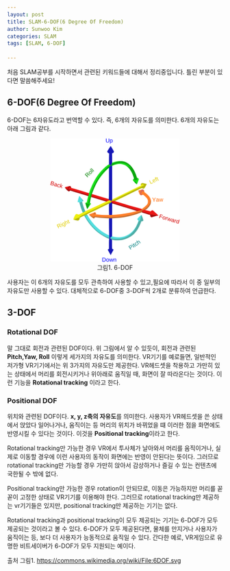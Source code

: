 ```yaml
---
layout: post
title: SLAM-6-DOF(6 Degree Of Freedom)
author: Sunwoo Kim
categories: SLAM
tags: [SLAM, 6-DOF]

---
```


처음 SLAM공부를 시작하면서 관련된 키워드들에 대해서 정리중입니다. 틀린 부분이 있다면 말씀해주세요! 

## 6-DOF(6 Degree Of  Freedom)

6-DOF는 6자유도라고 번역할 수 있다. 즉, 6개의 자유도를 의미한다. 6개의 자유도는 아래 그림과 같다.

<center><img src="/public/img/SLAM-6-DOF(6 Degree Of Freedom)/img_1.png" width="60%"></center>

<center>그림1. 6-DOF</center>

사용자는 이 6개의 자유도를 모두 관측하여 사용할 수 있고,필요에 따라서 이 중 일부의 자유도만 사용할 수 있다. 대체적으로 6-DOF중 3-DOF씩 2개로 분류하여 언급한다.

## 3-DOF

### Rotational DOF

말 그대로 회전과 관련된 DOF이다. 위 그림에서 알 수 있듯이, 회전과 관련된 **Pitch,Yaw, Roll** 이렇게 세가지의 자유도를 의미한다. VR기기를 예로들면, 일반적인 저가형 VR기기에서는 위 3가지의 자유도만 제공한다. VR헤드셋을 착용하고 가만히 있는 상태에서 머리를 회전시키거나 위아래로 움직일 때, 화면이 잘 따라온다는 것이다. 이런 기능을 **Rotational tracking** 이라고 한다.

### Positional DOF

위치와 관련된 DOF이다. **x, y, z축의 자유도**를 의미한다. 사용자가 VR헤드셋을 쓴 상태에서 앉았다 일어나거나, 움직이는 등 머리의 위치가 바뀌었을 떄 이러한 점을 화면에도 반영시킬 수 있다는 것이다. 이것을 **Positional tracking**이라고 한다.

Rotational tracking만 가능한 경우 VR에서 투사체가 날아와서 머리를 움직이거나, 실제로 이동할 경우에 이런 사용자의 동작이 화면에는 반영이 안된다는 뜻이다. 그러므로 rotational tracking만 가능할 경우 가만히 앉아서 감상하거나 즐길 수 있는 컨텐츠에 국한될 수 밖에 없다. 

Positional tracking만 가능한 경우 rotation이 안되므로, 이동은 가능하지만 머리를 꼳꼳이 고정한 상태로 VR기기를 이용해야 한다. 그러므로 rotational tracking만 제공하는 vr기기들은 있지만, positional tracking만 제공하는 기기는 없다.

Rotational tracking과 positional tracking이 모두 제공되는 기기는 6-DOF가 모두 제공되는 것이라고 볼 수 있다. 6-DOF가 모두 제공된다면, 물체를 만지거나 사용자가 움직이는 등, 보다 더 사용자가 능동적으로 움직일 수 있다. 간다한 예로, VR게임으로 유명한 비트세이버가 6-DOF가 모두 지원되는 예이다.

출처
그림1. https://commons.wikimedia.org/wiki/File:6DOF.svg